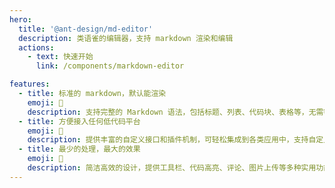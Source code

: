 ```yaml
---
hero:
  title: '@ant-design/md-editor'
  description: 类语雀的编辑器，支持 markdown 渲染和编辑
  actions:
    - text: 快速开始
      link: /components/markdown-editor

features:
  - title: 标准的 markdown，默认能渲染
    emoji: 💎
    description: 支持完整的 Markdown 语法，包括标题、列表、代码块、表格等，无需额外配置即可渲染各种 Markdown 元素
  - title: 方便接入任何低代码平台
    emoji: 🌈
    description: 提供丰富的自定义接口和插件机制，可轻松集成到各类应用中，支持自定义元素渲染和行为扩展
  - title: 最少的处理，最大的效果
    emoji: 🚀
    description: 简洁高效的设计，提供工具栏、代码高亮、评论、图片上传等多种实用功能，同时保持轻量级和高性能
---
```


<code src="./demos/bug.tsx" background="var(--main-bg-color)" title="bug" iframe=540></code>

<code src="./demos/li-code.tsx"  background="var(--main-bg-color)" title="li 嵌套 icode" iframe=540 ></code>

<code src="./demos/table_line.tsx" background="var(--main-bg-color)" title="table \n 换行" iframe=540 ></code>

